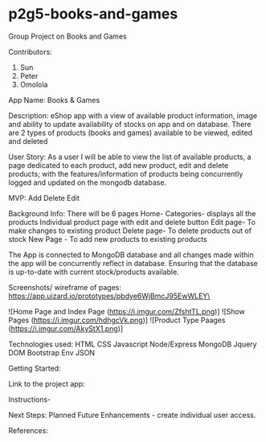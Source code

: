 # p2g5-books-and-games
Group Project on Books and Games
 
Contributors:
1. Sun
2. Peter
3. Omolola

App Name: Books & Games

Description: eShop app with a view of available product information, image and ability to update availability of stocks on app and on database.
There are 2 types of products (books and games) available to be viewed, edited and deleted

User Story: As a user I will be able to view the list of available products, a page dedicated to each product, add new product, edit and delete products; with the features/information of products being concurrently logged and updated on the mongodb database.

MVP:
Add
Delete
Edit

Background Info:
There will be 6 pages 
Home-
Categories- displays all the products
Individual product page with edit and delete button
Edit page- To make changes to existing product
Delete page- To delete products out of stock
New Page - To add new products to existing products

The App is connected to MongoDB database and all changes made within the app will be concurrently reflect in database. Ensuring that the database is up-to-date with current stock/products available.


Screenshots/ wireframe of pages: https://app.uizard.io/prototypes/pbdye6WjBmcJ95EwWLEY\

![Home Page and Index Page (https://i.imgur.com/ZfshtTL.png)]
![Show Pages (https://i.imgur.com/hdhgcVk.png)]
![Product Type Paages (https://i.imgur.com/AkyStX1.png)]

Technologies used:
HTML
CSS
Javascript
Node/Express
MongoDB
Jquery
DOM
Bootstrap
Env
JSON

Getting Started:

Link to the project app: 

Instructions-

Next Steps: Planned Future Enhancements - create individual user access.

References: 